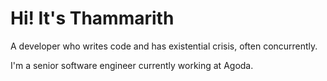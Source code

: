 # Hi! It's Thammarith

A developer who writes code and has existential crisis, often concurrently.

I'm a senior software engineer currently working at Agoda.

<!--

## Skills

### Software Engineering

- **Languages:**
  - **Web-related:** TypeScript, JavaScript, HTML, SCSS, PHP, SQL
  - **Native programming:** C#, C/C++, Python, Java, Scala
- **Client-side:** React, Vue, Gatsby, Svelte, Jest
- **Sever-side:** Node.js, Express, .NET Core
- **Cloud:** AWS, Microsoft Azure
- **Big Data:** Hadoop, Spark, Hive

### Others

- **Techinical:** UX/UI Design
- **Non-techinical:** Writing, Presentation, Management, Marketing

## Experience

I am fortunate to have been working with *cool* people at many places and learning many new and interesting things from them

### Agoda

I joined Agoda in March 2020 right at the beginning of the pandemic. I have been working in many projects and grown my understanding of the enormous infrastructure that handles millions of computation everyday.

### ViaBus

### TEDxMahidolU

-->
